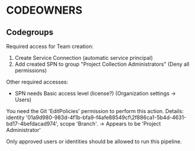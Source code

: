 # CODEOWNERS

## Codegroups

Required access for Team creation:  
1. Create Service Connection (automatic service principal)
1. Add created SPN to group "Project Collection Administrators" (Deny all permissions)

Other required accesses:
* SPN needs Basic access level (license?) (Organization settings -> Users)


You need the Git 'EditPolicies' permission to perform this action. Details: identity '01a9d980-983d-4f1b-bfa9-f4afe88549cf\\2f886ca1-5b4d-4631-bd17-4befdacad974', scope 'Branch'.
-> Appears to be 'Project Administrator'

Only approved users or identities should be allowed to run this pipeline.

